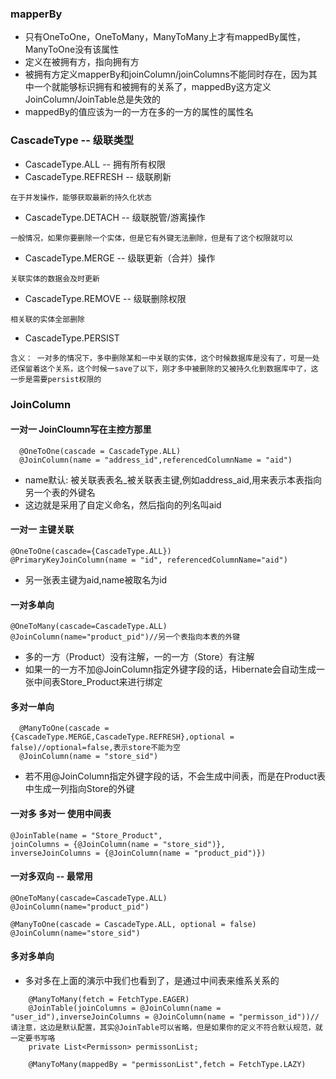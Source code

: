 ### mapperBy
- 只有OneToOne，OneToMany，ManyToMany上才有mappedBy属性，ManyToOne没有该属性
- 定义在被拥有方，指向拥有方
- 被拥有方定义mapperBy和joinColumn/joinColumns不能同时存在，因为其中一个就能够标识拥有和被拥有的关系了，mappedBy这方定义JoinColumn/JoinTable总是失效的
- mappedBy的值应该为一的一方在多的一方的属性的属性名


### CascadeType -- 级联类型
- CascadeType.ALL -- 拥有所有权限
- CascadeType.REFRESH -- 级联刷新
```text
在于并发操作，能够获取最新的持久化状态
```
- CascadeType.DETACH -- 级联脱管/游离操作
```text
一般情况，如果你要删除一个实体，但是它有外键无法删除，但是有了这个权限就可以
```
- CascadeType.MERGE  -- 级联更新（合并）操作
```text
关联实体的数据会及时更新
```
- CascadeType.REMOVE -- 级联删除权限
```text
相关联的实体全部删除
```
- CascadeType.PERSIST
```text
含义： 一对多的情况下，多中删除某和一中关联的实体，这个时候数据库是没有了，可是一处还保留着这个关系，这个时候一save了以下，刚才多中被删除的又被持久化到数据库中了，这一步是需要persist权限的
```


### JoinColumn
#### 一对一 JoinCloumn写在主控方那里 
```text
  @OneToOne(cascade = CascadeType.ALL)
  @JoinColumn(name = "address_id",referencedColumnName = "aid")
```
- name默认: 被关联表表名_被关联表主键,例如address_aid,用来表示本表指向另一个表的外键名
- 这边就是采用了自定义命名，然后指向的列名叫aid

#### 一对一 主键关联
```text
@OneToOne(cascade={CascadeType.ALL})
@PrimaryKeyJoinColumn(name = "id", referencedColumnName="aid") 
```
- 另一张表主键为aid,name被取名为id

#### 一对多单向
```text
@OneToMany(cascade=CascadeType.ALL) 
@JoinColumn(name="product_pid")//另一个表指向本表的外键
```
- 多的一方（Product）没有注解，一的一方（Store）有注解
- 如果一的一方不加@JoinColumn指定外键字段的话，Hibernate会自动生成一张中间表Store_Product来进行绑定

#### 多对一单向
```text
  @ManyToOne(cascade = {CascadeType.MERGE,CascadeType.REFRESH},optional = false)//optional=false,表示store不能为空
  @JoinColumn(name = "store_sid")
```
- 若不用@JoinColumn指定外键字段的话，不会生成中间表，而是在Product表中生成一列指向Store的外键

#### 一对多 多对一 使用中间表
```text
@JoinTable(name = "Store_Product", 
joinColumns = {@JoinColumn(name = "store_sid")},
inverseJoinColumns = {@JoinColumn(name = "product_pid")})
```
#### 一对多双向  -- 最常用
```text
@OneToMany(cascade=CascadeType.ALL) 
@JoinColumn(name="product_pid")

@ManyToOne(cascade = CascadeType.ALL, optional = false)
@JoinColumn(name="store_sid")
```

#### 多对多单向
- 多对多在上面的演示中我们也看到了，是通过中间表来维系关系的
```text
    @ManyToMany(fetch = FetchType.EAGER)
    @JoinTable(joinColumns = @JoinColumn(name = "user_id"),inverseJoinColumns = @JoinColumn(name = "permisson_id"))//请注意，这边是默认配置，其实@JoinTable可以省略，但是如果你的定义不符合默认规范，就一定要书写咯
    private List<Permisson> permissonList;
    
    @ManyToMany(mappedBy = "permissonList",fetch = FetchType.LAZY)

    
```

